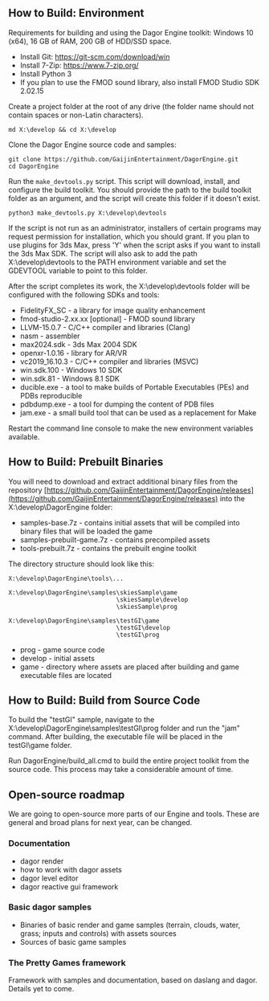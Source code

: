 ## How to Build: Environment
Requirements for building and using the Dagor Engine toolkit: Windows 10 (x64), 16 GB of RAM, 200 GB of HDD/SSD space.

* Install Git: https://git-scm.com/download/win
* Install 7-Zip: https://www.7-zip.org/
* Install Python 3
* If you plan to use the FMOD sound library, also install FMOD Studio SDK 2.02.15

Create a project folder at the root of any drive (the folder name should not contain spaces or non-Latin characters).
```
md X:\develop && cd X:\develop
```

Clone the Dagor Engine source code and samples:
```
git clone https://github.com/GaijinEntertainment/DagorEngine.git
cd DagorEngine
```

Run the `make_devtools.py` script. This script will download, install, and configure the build toolkit. You should provide the path to the build toolkit folder as an argument, and the script will create this folder if it doesn't exist.

```
python3 make_devtools.py X:\develop\devtools
```

If the script is not run as an administrator, installers of certain programs may request permission for installation, which you should grant. If you plan to use plugins for 3ds Max, press 'Y' when the script asks if you want to install the 3ds Max SDK. The script will also ask to add the path X:\develop\devtools to the PATH environment variable and set the GDEVTOOL variable to point to this folder.

After the script completes its work, the X:\develop\devtools folder will be configured with the following SDKs and tools:

* FidelityFX_SC - a library for image quality enhancement
* fmod-studio-2.xx.xx [optional] - FMOD sound library
* LLVM-15.0.7 - C/C++ compiler and libraries (Clang)
* nasm - assembler
* max2024.sdk - 3ds Max 2004 SDK
* openxr-1.0.16 - library for AR/VR
* vc2019_16.10.3 - C/C++ compiler and libraries (MSVC)
* win.sdk.100 - Windows 10 SDK
* win.sdk.81 - Windows 8.1 SDK
* ducible.exe - a tool to make builds of Portable Executables (PEs) and PDBs reproducible
* pdbdump.exe - a tool for dumping the content of PDB files
* jam.exe - a small build tool that can be used as a replacement for Make

Restart the command line console to make the new environment variables available.

## How to Build: Prebuilt Binaries

You will need to download and extract additional binary files from the repository [https://github.com/GaijinEntertainment/DagorEngine/releases](https://github.com/GaijinEntertainment/DagorEngine/releases) into the X:\develop\DagorEngine folder:

* samples-base.7z - contains initial assets that will be compiled into binary files that will be loaded the game
* samples-prebuilt-game.7z - contains precompiled assets
* tools-prebuilt.7z - contains the prebuilt engine toolkit

The directory structure should look like this:
```
X:\develop\DagorEngine\tools\...

X:\develop\DagorEngine\samples\skiesSample\game
                              \skiesSample\develop
                              \skiesSample\prog

X:\develop\DagorEngine\samples\testGI\game
                              \testGI\develop
                              \testGI\prog
```

* prog - game source code
* develop - initial assets
* game - directory where assets are placed after building and game executable files are located

## How to Build: Build from Source Code

To build the "testGI" sample, navigate to the X:\develop\DagorEngine\samples\testGI\prog folder and run the "jam" command. After building, the executable file will be placed in the testGI\game folder.

Run DagorEngine/build_all.cmd to build the entire project toolkit from the source code. This process may take a considerable amount of time.

## Open-source roadmap

We are going to open-source more parts of our Engine and tools.
These are general and broad plans for next year, can be changed.

### Documentation

* dagor render
* how to work with dagor assets
* dagor level editor
* dagor reactive gui framework

### Basic dagor samples

* Binaries of basic render and game samples (terrain, clouds, water, grass; inputs and controls) with assets sources
* Sources of basic game samples

### The Pretty Games framework

Framework with samples and documentation, based on daslang and dagor.
Details yet to come.
